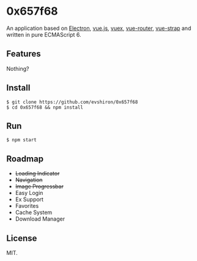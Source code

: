 # 0x657f68

An application based on [Electron](http://electron.atom.io), [vue.js](http://vuejs.org), [vuex](http://vuejs.github.io/vuex/), [vue-router](http://vuejs.github.io/vue-router/), [vue-strap](http://yuche.github.io/vue-strap/) and written in pure ECMAScript 6.

## Features

Nothing?

## Install

```shell
$ git clone https://github.com/evshiron/0x657f68
$ cd 0x657f68 && npm install
```

## Run

```shell
$ npm start
```

## Roadmap

* ~~Loading Indicator~~
* ~~Navigation~~
* ~~Image Progressbar~~
* Easy Login
* Ex Support
* Favorites
* Cache System
* Download Manager

## License

MIT.
